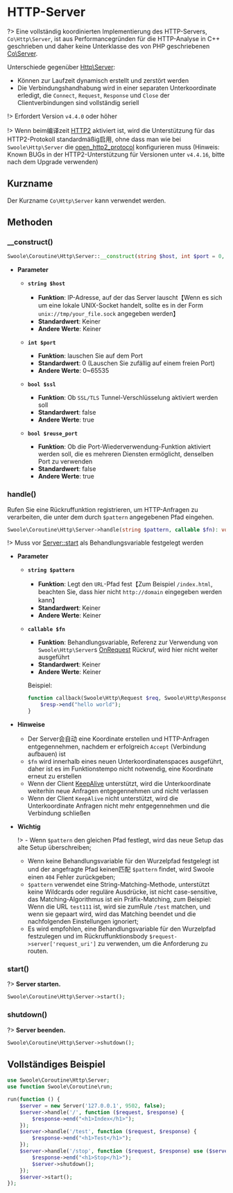 # HTTP-Server

?> Eine vollständig koordinierten Implementierung des HTTP-Servers, `Co\Http\Server`, ist aus Performancegründen für die HTTP-Analyse in C++ geschrieben und daher keine Unterklasse des von PHP geschriebenen [Co\Server](/coroutine/server).

Unterschiede gegenüber [Http\Server](/http_server):

* Können zur Laufzeit dynamisch erstellt und zerstört werden
* Die Verbindungshandhabung wird in einer separaten Unterkoordinate erledigt, die `Connect`, `Request`, `Response` und `Close` der Clientverbindungen sind vollständig seriell

!> Erfordert Version `v4.4.0` oder höher

!> Wenn beim编译zeit [HTTP2](/environment?id=compiler_options) aktiviert ist, wird die Unterstützung für das HTTP2-Protokoll standardmäßig启用, ohne dass man wie bei `Swoole\Http\Server` die [open_http2_protocol](/http_server?id=open_http2_protocol) konfigurieren muss (Hinweis: Known BUGs in der HTTP2-Unterstützung für Versionen unter `v4.4.16`, bitte nach dem Upgrade verwenden)


## Kurzname

Der Kurzname `Co\Http\Server` kann verwendet werden.


## Methoden


### __construct()

```php
Swoole\Coroutine\Http\Server::__construct(string $host, int $port = 0, bool $ssl = false, bool $reuse_port = false);
```

  * **Parameter** 

    * **`string $host`**
      * **Funktion**: IP-Adresse, auf der das Server lauscht【Wenn es sich um eine lokale UNIX-Socket handelt, sollte es in der Form `unix://tmp/your_file.sock` angegeben werden】
      * **Standardwert**: Keiner
      * **Andere Werte**: Keiner

    * **`int $port`**
      * **Funktion**: lauschen Sie auf dem Port 
      * **Standardwert**: 0 (Lauschen Sie zufällig auf einem freien Port)
      * **Andere Werte**: 0~65535

    * **`bool $ssl`**
      * **Funktion**: Ob `SSL/TLS` Tunnel-Verschlüsselung aktiviert werden soll
      * **Standardwert**: false
      * **Andere Werte**: true
      
    * **`bool $reuse_port`**
      * **Funktion**: Ob die Port-Wiederverwendung-Funktion aktiviert werden soll, die es mehreren Diensten ermöglicht, denselben Port zu verwenden
      * **Standardwert**: false
      * **Andere Werte**: true


### handle()

Rufen Sie eine Rückruffunktion registrieren, um HTTP-Anfragen zu verarbeiten, die unter dem durch `$pattern` angegebenen Pfad eingehen.

```php
Swoole\Coroutine\Http\Server->handle(string $pattern, callable $fn): void
```

!> Muss vor [Server::start](/coroutine/server?id=start) als Behandlungsvariable festgelegt werden

  * **Parameter** 

    * **`string $pattern`**
      * **Funktion**: Legt den `URL`-Pfad fest【Zum Beispiel `/index.html`, beachten Sie, dass hier nicht `http://domain` eingegeben werden kann】
      * **Standardwert**: Keiner
      * **Andere Werte**: Keiner

    * **`callable $fn`**
      * **Funktion**: Behandlungsvariable, Referenz zur Verwendung von `Swoole\Http\Server`s [OnRequest](/http_server?id=on) Rückruf, wird hier nicht weiter ausgeführt
      * **Standardwert**: Keiner
      * **Andere Werte**: Keiner      

      Beispiel:

      ```php
      function callback(Swoole\Http\Request $req, Swoole\Http\Response $resp) {
          $resp->end("hello world");
      }
      ```

  * **Hinweise**

    * Der Server会自动 eine Koordinate erstellen und HTTP-Anfragen entgegennehmen, nachdem er erfolgreich `Accept` (Verbindung aufbauen) ist
    * `$fn` wird innerhalb eines neuen Unterkoordinatenspaces ausgeführt, daher ist es im Funktionstempo nicht notwendig, eine Koordinate erneut zu erstellen
    * Wenn der Client [KeepAlive](/coroutine_client/http_client?id=keep_alive) unterstützt, wird die Unterkoordinate weiterhin neue Anfragen entgegennehmen und nicht verlassen
    * Wenn der Client `KeepAlive` nicht unterstützt, wird die Unterkoordinate Anfragen nicht mehr entgegennehmen und die Verbindung schließen

  * **Wichtig**

    !> - Wenn `$pattern` den gleichen Pfad festlegt, wird das neue Setup das alte Setup überschreiben;  
    - Wenn keine Behandlungsvariable für den Wurzelpfad festgelegt ist und der angefragte Pfad keinen匹配 `$pattern` findet, wird Swoole einen `404` Fehler zurückgeben;  
    - `$pattern` verwendet eine String-Matching-Methode, unterstützt keine Wildcards oder reguläre Ausdrücke, ist nicht case-sensitive, das Matching-Algorithmus ist ein Präfix-Matching, zum Beispiel: Wenn die URL `test111` ist, wird sie zumRule `/test` matchen, und wenn sie gepaart wird, wird das Matching beendet und die nachfolgenden Einstellungen ignoriert;  
    - Es wird empfohlen, eine Behandlungsvariable für den Wurzelpfad festzulegen und im Rückruffunktionsbody `$request->server['request_uri']` zu verwenden, um die Anforderung zu routen.


### start()

?> **Server starten.** 

```php
Swoole\Coroutine\Http\Server->start();
```


### shutdown()

?> **Server beenden.** 

```php
Swoole\Coroutine\Http\Server->shutdown();
```

## Vollständiges Beispiel

```php
use Swoole\Coroutine\Http\Server;
use function Swoole\Coroutine\run;

run(function () {
    $server = new Server('127.0.0.1', 9502, false);
    $server->handle('/', function ($request, $response) {
        $response->end("<h1>Index</h1>");
    });
    $server->handle('/test', function ($request, $response) {
        $response->end("<h1>Test</h1>");
    });
    $server->handle('/stop', function ($request, $response) use ($server) {
        $response->end("<h1>Stop</h1>");
        $server->shutdown();
    });
    $server->start();
});
```
